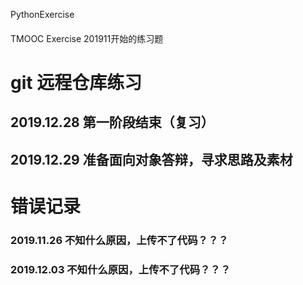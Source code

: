 PythonExercise
####
TMOOC Exercise 201911开始的练习题

# git 远程仓库练习

## 2019.12.28 第一阶段结束（复习）
## 2019.12.29 准备面向对象答辩，寻求思路及素材



# 错误记录
### 2019.11.26 不知什么原因，上传不了代码？？？
### 2019.12.03 不知什么原因，上传不了代码？？？


